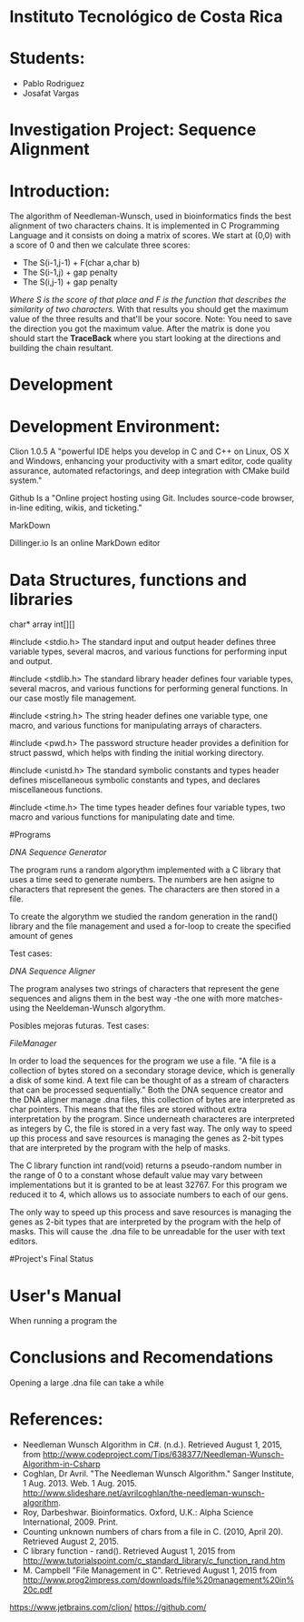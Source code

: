 # Instituto Tecnológico de Costa Rica

# Students:
- Pablo Rodriguez
- Josafat Vargas
# **Investigation Project: Sequence Alignment**
# Introduction: 
The algorithm of Needleman-Wunsch, used in bioinformatics finds the best alignment of two characters chains. It is implemented in C Programming Language and it consists on doing a matrix of scores. We start at (0,0) with a score of 0 and then we calculate three scores:

* The S(i-1,j-1) + F(char a,char b)
* The S(i-1,j) + gap penalty
* The S(i,j-1) + gap penalty

_Where S is the score of that place and F is the function that describes the similarity of two characters._
With that results you should get the maximum value of the three results and that'll be your socore. Note: You need to save the direction you got the maximum value.
After the matrix is done you should start the **TraceBack** where you start looking at the directions and building the chain resultant.

# **Development**
# Development Environment:

Clion 1.0.5
A "powerful IDE helps you develop in C and C++ on Linux, OS X and Windows, enhancing your productivity with a smart editor, code quality assurance, automated refactorings, and deep integration with CMake build system."

Github
Is a "Online project hosting using Git. Includes source-code browser, in-line editing, wikis, and ticketing."

MarkDown


Dillinger.io
Is an online MarkDown editor

# Data Structures, functions and libraries

char*
array int[][]

#include <stdio.h> 
The standard input and output header defines three variable types, several macros, and various functions for performing input and output.

#include <stdlib.h>
The standard library header defines four variable types, several macros, and various functions for performing general functions. In our case mostly file management.

#include <string.h>
The string header defines one variable type, one macro, and various functions for manipulating arrays of characters.

#include <pwd.h>
The password structure header provides a definition for struct passwd, which helps with finding the initial working directory.

#include <unistd.h>
The standard symbolic constants and types header defines miscellaneous symbolic constants and types, and declares miscellaneous functions.

#include <time.h>
The time types header defines four variable types, two macro and various functions for manipulating date and time.

#Programs

_DNA Sequence Generator_

The program runs a random algorythm implemented with a C library that uses a time seed to generate numbers. The numbers are hen asigne to characters that represent the genes. The characters are then stored in a file.

To create the algorythm we studied the random generation in the rand() library and the file management and used a for-loop to create the specified amount of genes

Test cases:

_DNA Sequence Aligner_

The program analyses two strings of characters that represent the gene sequences and aligns them in the best way -the one with more matches- using the Neeldeman-Wunsch algorythm.

Posibles mejoras futuras.
Test cases:

_FileManager_

In order to load the sequences for the program we use a file. "A file is a collection of bytes stored on a secondary storage device, which is generally a disk of some kind.  A text file can be thought of as a stream of characters that can be processed sequentially." Both the DNA sequence creator and the DNA aligner manage .dna files, this collection of bytes are interpreted as char pointers. This means that the files are stored without extra interpretation by the program. Since underneath characteres are interpreted as integers by C, the file is stored in a very fast way. The only way to speed up this process and save resources is managing the genes as 2-bit types that are interpreted by the program with the help of masks.

The C library function int rand(void) returns a pseudo-random number in the range of 0 to a constant whose default value may vary between implementations but it is granted to be at least 32767. For this program we reduced it to 4, which allows us to associate numbers to each of our gens.

The only way to speed up this process and save resources is managing the genes as 2-bit types that are interpreted by the program with the help of masks. This will cause the .dna file to be unreadable for the user with text editors.

#Project's Final Status

# User's Manual

When running a program the 

# Conclusions and Recomendations

Opening a large .dna file can take a while



# References:

* Needleman Wunsch Algorithm in C#. (n.d.). Retrieved August 1, 2015, from http://www.codeproject.com/Tips/638377/Needleman-Wunsch-Algorithm-in-Csharp 
* Coghlan, Dr Avril. "The Needleman Wunsch Algorithm." Sanger Institute, 1 Aug. 2013. Web. 1 Aug. 2015. <http://www.slideshare.net/avrilcoghlan/the-needleman-wunsch-algorithm>.
* Roy, Darbeshwar. Bioinformatics. Oxford, U.K.: Alpha Science International, 2009. Print. 
* Counting unknown numbers of chars from a file in C. (2010, April 20). Retrieved August 2, 2015.
* C library function - rand(). Retrieved August 1, 2015 from <http://www.tutorialspoint.com/c_standard_library/c_function_rand.htm>
* M. Campbell "File Management in C". Retrieved August 1, 2015 from 
<http://www.prog2impress.com/downloads/file%20management%20in%20c.pdf>

https://www.jetbrains.com/clion/
https://github.com/
